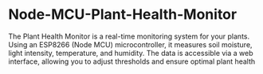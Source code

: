 # Node-MCU-Plant-Health-Monitor
The Plant Health Monitor is a real-time monitoring system for your plants. Using an ESP8266 (Node MCU) microcontroller, it measures soil moisture, light intensity, temperature, and humidity. The data is accessible via a web interface, allowing you to adjust thresholds and ensure optimal plant health
